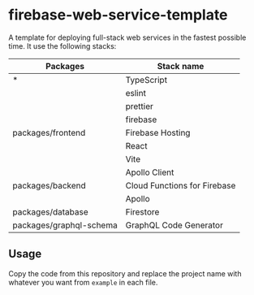 # firebase-web-service-template

A template for deploying full-stack web services in the fastest possible time.
It use the following stacks:

| Packages                | Stack name                   |
| ----------------------- | ---------------------------- |
| \*                      | TypeScript                   |
|                         | eslint                       |
|                         | prettier                     |
|                         | firebase                     |
| packages/frontend       | Firebase Hosting             |
|                         | React                        |
|                         | Vite                         |
|                         | Apollo Client                |
| packages/backend        | Cloud Functions for Firebase |
|                         | Apollo                       |
| packages/database       | Firestore                    |
| packages/graphql-schema | GraphQL Code Generator       |

## Usage

Copy the code from this repository and replace the project name with whatever you want from `example` in each file.
